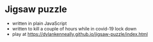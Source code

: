 # Jigsaw puzzle
- written in plain JavaScript
- written to kill a couple of hours while in covid-19 lock down
- play at https://dylankenneally.github.io/jigsaw-puzzle/index.html
